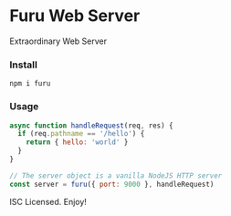 # Furu Web Server

Extraordinary Web Server

### Install
```
npm i furu
```

### Usage
```js
async function handleRequest(req, res) {
  if (req.pathname == '/hello') {
    return { hello: 'world' }
  }
}

// The server object is a vanilla NodeJS HTTP server
const server = furu({ port: 9000 }, handleRequest)
```

ISC Licensed. Enjoy!
